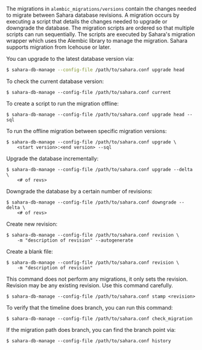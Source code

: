<!--
Copyright 2012 New Dream Network, LLC (DreamHost)

Licensed under the Apache License, Version 2.0 (the "License"); you may
not use this file except in compliance with the License. You may obtain
a copy of the License at

http://www.apache.org/licenses/LICENSE-2.0

Unless required by applicable law or agreed to in writing, software
distributed under the License is distributed on an "AS IS" BASIS, WITHOUT
WARRANTIES OR CONDITIONS OF ANY KIND, either express or implied. See the
License for the specific language governing permissions and limitations
under the License.
-->

The migrations in ``alembic_migrations/versions`` contain the changes needed to migrate
between Sahara database revisions. A migration occurs by executing a script that
details the changes needed to upgrade or downgrade the database. The migration scripts
are ordered so that multiple scripts can run sequentially. The scripts are executed by
Sahara's migration wrapper which uses the Alembic library to manage the migration. Sahara
supports migration from Icehouse or later.

You can upgrade to the latest database version via:
```sh
$ sahara-db-manage --config-file /path/to/sahara.conf upgrade head
```

To check the current database version:
```
$ sahara-db-manage --config-file /path/to/sahara.conf current
```

To create a script to run the migration offline:
```
$ sahara-db-manage --config-file /path/to/sahara.conf upgrade head --sql
```

To run the offline migration between specific migration versions:
```
$ sahara-db-manage --config-file /path/to/sahara.conf upgrade \
    <start version>:<end version> --sql
```

Upgrade the database incrementally:
```
$ sahara-db-manage --config-file /path/to/sahara.conf upgrade --delta \
    <# of revs>
```

Downgrade the database by a certain number of revisions:
```
$ sahara-db-manage --config-file /path/to/sahara.conf downgrade --delta \
    <# of revs>
```

Create new revision:
```
$ sahara-db-manage --config-file /path/to/sahara.conf revision \
    -m "description of revision" --autogenerate
```

Create a blank file:
```
$ sahara-db-manage --config-file /path/to/sahara.conf revision \
    -m "description of revision"
```

This command does not perform any migrations, it only sets the revision.
Revision may be any existing revision. Use this command carefully.
```
$ sahara-db-manage --config-file /path/to/sahara.conf stamp <revision>
```

To verify that the timeline does branch, you can run this command:
```
$ sahara-db-manage --config-file /path/to/sahara.conf check_migration
```

If the migration path does branch, you can find the branch point via:
```
$ sahara-db-manage --config-file /path/to/sahara.conf history
```
